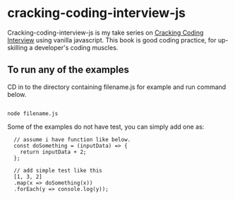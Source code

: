 # cracking-coding-interview-js

Cracking-coding-interview-js is my take series on [Cracking Coding Interview](https://www.amazon.com/Cracking-Coding-Interview-Programming-Questions/dp/0984782850) using vanilla javascript. This book is good coding practice, for up-skilling a developer's coding muscles.


## To run any of the examples

CD in to the directory containing filename.js for example and run command below. 

```

node filename.js

```

Some of the examples do not have test, you can simply add one as:
```
  // assume i have function like below.
  const doSomething = (inputData) => {
    return inputData + 2;
  };
  
  // add simple test like this 
  [1, 3, 2]
  .map(x => doSomething(x))
  .forEach(y => console.log(y));
  
```

